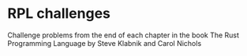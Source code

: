 # RPL challenges

Challenge problems from the end of each chapter in the book The Rust Programming Language by Steve Klabnik and Carol Nichols
